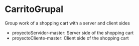# CarritoGrupal

Group work of a shopping cart with a server and client sides

+ proyectoServidor-master: Server side of the shopping cart
+ proyectoCliente-master: Client side of the shopping cart
